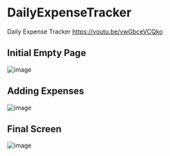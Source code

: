 # DailyExpenseTracker
Daily Expense Tracker 
https://youtu.be/vwGbceVCQko

## Initial Empty Page


![image](https://user-images.githubusercontent.com/38505208/213374716-25c448dc-334e-454b-a9fd-f70d9d5a0f5c.png)



## Adding Expenses



![image](https://user-images.githubusercontent.com/38505208/213374776-21875d44-8bf6-4221-97cb-1118fbde2aa2.png)



## Final Screen




![image](https://user-images.githubusercontent.com/38505208/213374795-74e54e4e-74f9-4516-a485-d902574d9a0c.png)
